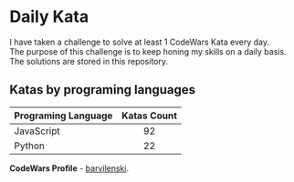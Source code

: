 # Daily Kata

I have taken a challenge to solve at least 1 CodeWars Kata every day.  
The purpose of this challenge is to keep honing my skills on a daily basis.  
The solutions are stored in this repository.

## Katas by programing languages

| Programing Language | Katas Count |
| ------------------- | :---------: |
| JavaScript          |          92 |
| Python              |          22 |


**CodeWars Profile** - [barvilenski](https://www.codewars.com/users/vbarv24).
